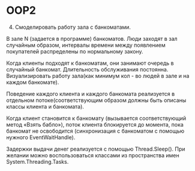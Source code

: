 # OOP2

4. Смоделировать работу зала с банкоматами.

В зале N (задается в программе) банкоматов. Люди заходят в зал случайным образом, интервалы времени между появлением покупателей распределены по нормальному закону.

Когда клиенты подходят к банкоматам, они занимают очередь в случайный банкомат. Длительность обслуживания постоянна. Визуализировать работу зала(как минимум кол - во людей в зале и на каждом банкомате).

Поведение каждого клиента и каждого банкомата реализуется в отдельном потоке(соответствующим образом должны быть описаны классы клиента и банкомата). 

Когда клиент становится к банкомату (вызывается соответствующий метод «Взять бабло»), поток клиента блокируется до момента, пока банкомат не освободится (синхронизация с банкоматом с помощью нужного EventWaitHandle). 

Задержки выдачи денег реализуется с помощью Thread.Sleep(). При желании можно воспользоваться классами из пространства имен System.Threading.Tasks.
